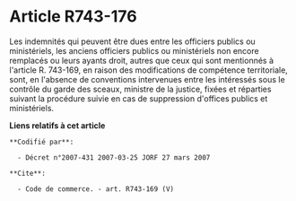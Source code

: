 # Article R743-176

Les indemnités qui peuvent être dues entre les officiers publics ou ministériels, les anciens officiers publics ou
ministériels non encore remplacés ou leurs ayants droit, autres que ceux qui sont mentionnés à l'article R. 743-169, en
raison des modifications de compétence territoriale, sont, en l'absence de conventions intervenues entre les intéressés sous
le contrôle du garde des sceaux, ministre de la justice, fixées et réparties suivant la procédure suivie en cas de
suppression d'offices publics et ministériels.

**Liens relatifs à cet article**

	**Codifié par**:

	  - Décret n°2007-431 2007-03-25 JORF 27 mars 2007

	**Cite**:

	  - Code de commerce. - art. R743-169 (V)
